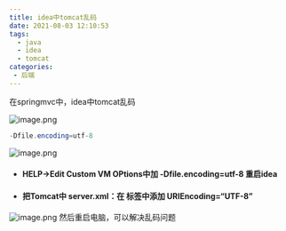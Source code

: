 ```yaml
---
title: idea中tomcat乱码
date: 2021-08-03 12:10:53
tags: 
  - java
  - idea
  - tomcat
categories:
 - 后端
---
```


在springmvc中，idea中tomcat乱码

![image.png](https://shoukailiang-blog.oss-cn-hangzhou.aliyuncs.com/article/202212031235794.png)
```java
-Dfile.encoding=utf-8
```

![image.png](https://shoukailiang-blog.oss-cn-hangzhou.aliyuncs.com/article/202212031236082.png)
-   #### HELP->Edit Custom VM OPtions中加 -Dfile.encoding=utf-8 重启idea
-   #### 把Tomcat中 server.xml：在 标签中添加 URIEncoding=“UTF-8”

![image.png](https://shoukailiang-blog.oss-cn-hangzhou.aliyuncs.com/article/202212031236967.png)
然后重启电脑，可以解决乱码问题
